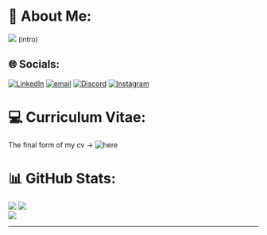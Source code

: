 # 💫 About Me:	
[![](https://visitcount.itsvg.in/api?id=RadwB2112&icon=0&color=0)](https://visitcount.itsvg.in)
(intro)<br>

## 🌐 Socials:
[![LinkedIn](https://img.shields.io/badge/LinkedIn-%230077B5.svg?logo=linkedin&logoColor=white)](https://linkedin.com/in/bulearca-radu-mihai-1aba29353/) 
[![email](https://img.shields.io/badge/Email-D14836?logo=gmail&logoColor=white)](mailto:mihairadubulearca@gmail.com) 
[![Discord](https://img.shields.io/badge/Discord-%237289DA.svg?logo=discord&logoColor=white)](https://discord.gg/rdw)
[![Instagram](https://img.shields.io/badge/Instagram-%23E4405F.svg?logo=Instagram&logoColor=white)](https://instagram.com/blc_radu) 

# 💻 Curriculum Vitae:
The final form of my cv -> ![here](<link / pdf>)

# 📊 GitHub Stats:
![](https://github-readme-stats.vercel.app/api?username=RadwB2112&theme=dark&hide_border=false&include_all_commits=false&count_private=false)
![](https://nirzak-streak-stats.vercel.app/?user=RadwB2112&theme=dark&hide_border=false)<br/>
![](https://github-readme-stats.vercel.app/api/top-langs/?username=RadwB2112&theme=dark&hide_border=false&include_all_commits=false&count_private=false&layout=compact)

---



<!-- 

![C++](https://img.shields.io/badge/c++-%2300599C.svg?style=for-the-badge&logo=c%2B%2B&logoColor=white) 
![Python](https://img.shields.io/badge/python-3670A0?style=for-the-badge&logo=python&logoColor=ffdd54) 
![Go](https://img.shields.io/badge/go-%2300ADD8.svg?style=for-the-badge&logo=go&logoColor=white)

-->

